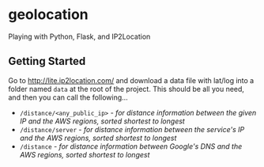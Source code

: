 # geolocation
Playing with Python, Flask, and IP2Location 

## Getting Started
Go to http://lite.ip2location.com/ and download a data file with lat/log into a folder named `data` at the root of the project. This should be all you need, and then you can call the following...

- `/distance/<any_public_ip>`   - _for distance information between the given IP and the AWS regions, sorted shortest to longest_
- `/distance/server`            - _for distance information between the service's IP and the AWS regions, sorted shortest to longest_
- `/distance`                   - _for distance information between Google's DNS and the AWS regions, sorted shortest to longest_
